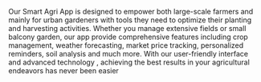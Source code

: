 Our Smart Agri App is designed to empower both large-scale farmers and mainly for urban gardeners with tools they need to optimize their planting and harvesting activities.
Whether you manage extensive fields or small balcony garden, our app provide comprehensive features including crop management, weather forecasting, market price tracking, 
personalized reminders, soil analysis and much more. With our user-friendly interface and advanced technology , 
achieving the best results in your agricultural endeavors has never been easier

